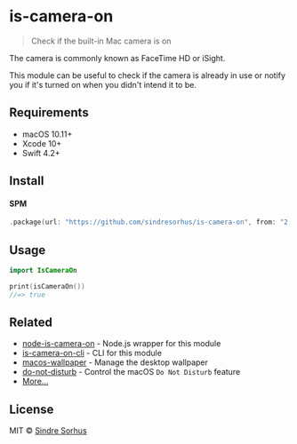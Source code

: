# is-camera-on

> Check if the built-in Mac camera is on

The camera is commonly known as FaceTime HD or iSight.

This module can be useful to check if the camera is already in use or notify you if it's turned on when you didn't intend it to be.


## Requirements

- macOS 10.11+
- Xcode 10+
- Swift 4.2+


## Install

#### SPM

```swift
.package(url: "https://github.com/sindresorhus/is-camera-on", from: "2.0.0")
```


## Usage

```swift
import IsCameraOn

print(isCameraOn())
//=> true
```


## Related

- [node-is-camera-on](https://github.com/sindresorhus/node-is-camera-on) - Node.js wrapper for this module
- [is-camera-on-cli](https://github.com/sindresorhus/is-camera-on-cli) - CLI for this module
- [macos-wallpaper](https://github.com/sindresorhus/macos-wallpaper) - Manage the desktop wallpaper
- [do-not-disturb](https://github.com/sindresorhus/do-not-disturb) - Control the macOS `Do Not Disturb` feature
- [More…](https://github.com/search?q=user%3Asindresorhus+language%3Aswift)


## License

MIT © [Sindre Sorhus](https://sindresorhus.com)
